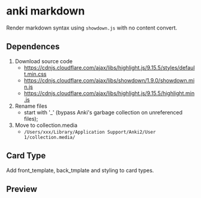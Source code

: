 # anki markdown
Render markdown syntax using `showdown.js` with no content convert.

## Dependences
1. Download source code
   - https://cdnjs.cloudflare.com/ajax/libs/highlight.js/9.15.5/styles/default.min.css
   - https://cdnjs.cloudflare.com/ajax/libs/showdown/1.9.0/showdown.min.js
   - https://cdnjs.cloudflare.com/ajax/libs/highlight.js/9.15.5/highlight.min.js
2. Rename files
   -  start with '\_' (bypass Anki's garbage collection on unreferenced files);
3. Move to collection.media
   - `/Users/xxx/Library/Application Support/Anki2/User 1/collection.media/`

## Card Type
Add front_template, back_tmplate and styling to card types.

## Preview
